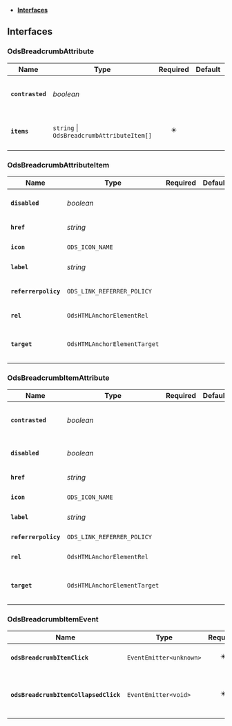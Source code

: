 * [**Interfaces**](#interfaces)

## Interfaces

### OdsBreadcrumbAttribute
|Name | Type | Required | Default | Description|
|---|---|:---:|---|---|
|**`contrasted`** | _boolean_ |  |  | contrasted or not: see component principles|
|**`items`** | `string` \| `OdsBreadcrumbAttributeItem[]` | ✴️ |  | List of breadcrumb items to display|

### OdsBreadcrumbAttributeItem
|Name | Type | Required | Default | Description|
|---|---|:---:|---|---|
|**`disabled`** | _boolean_ |  |  | Item should be disabled or not|
|**`href`** | _string_ |  |  | Item link to redirect to|
|**`icon`** | `ODS_ICON_NAME` |  |  | Icon to display|
|**`label`** | _string_ |  |  | Text to display|
|**`referrerpolicy`** | `ODS_LINK_REFERRER_POLICY` |  |  | Link referrer policy|
|**`rel`** | `OdsHTMLAnchorElementRel` |  |  | Link relationship|
|**`target`** | `OdsHTMLAnchorElementTarget` |  |  | Specifies where to open the link|

### OdsBreadcrumbItemAttribute
|Name | Type | Required | Default | Description|
|---|---|:---:|---|---|
|**`contrasted`** | _boolean_ |  |  | contrasted or not: see component principles|
|**`disabled`** | _boolean_ |  |  | Item should be disabled or not|
|**`href`** | _string_ |  |  | Item link to redirect to|
|**`icon`** | `ODS_ICON_NAME` |  |  | Icon to display|
|**`label`** | _string_ |  |  | Text to display|
|**`referrerpolicy`** | `ODS_LINK_REFERRER_POLICY` |  |  | Link referrer policy|
|**`rel`** | `OdsHTMLAnchorElementRel` |  |  | Link relationship|
|**`target`** | `OdsHTMLAnchorElementTarget` |  |  | Link target typeSpecifies where to open the link|

### OdsBreadcrumbItemEvent
|Name | Type | Required | Default | Description|
|---|---|:---:|---|---|
|**`odsBreadcrumbItemClick`** | `EventEmitter<unknown>` | ✴️ |  | Event triggered item click|
|**`odsBreadcrumbItemCollapsedClick`** | `EventEmitter<void>` | ✴️ |  | Event triggered on collapsed item click|